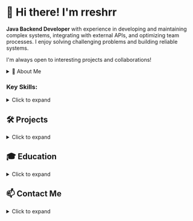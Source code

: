 # 👋 Hi there! I'm rreshrr

**Java Backend Developer** with experience in developing and maintaining complex systems, integrating with external APIs, and optimizing team processes. I enjoy solving challenging problems and building reliable systems.

I'm always open to interesting projects and collaborations!

<details>
  <summary>💼 About Me</summary>
  
- 🔧 I have **2+ years of experience** in backend development.
- 🌐 Specialized in **Java**, **Spring Boot**, **REST APIs**, and **Kafka**.
- 🔗 Experience with integrating external services (SOAP, REST) and databases (Oracle SQL, MS SQL, PostgreSQL).
- 🚀 Proficient in **microservices architecture** and **message brokering** with Apache Kafka.
- ⚙️ Actively involved in optimizing code, solving issues, and supporting team functionality.
- 🐧 In my free time, I enjoy **administering Linux systems** and continuously learning about **Linux**-based environments.
  
</details>

### Key Skills:
<details>
  <summary>Click to expand</summary>
  
- **Languages:** Java
- **Frameworks:** Spring Boot, Spring Data, Spring Security
- **Databases:** Oracle SQL, PostgreSQL, MS SQL
- **Message Broker:** Apache Kafka
- **Version Control:** Git
- **Testing:** JUnit, Mockito
- **Other Tools:** Gradle, Hibernate ORM, REST, SOAP, OSQL

</details>

## 🛠️ Projects
<details>
  <summary>Click to expand</summary>

Here are some of the key projects I’ve worked on. Each project has a dedicated README file with more detailed information.

### 1. [Articles Web Application](https://github.com/rreshrr/Articles)
A web application for managing articles using **Spring Boot**. The app allows users to create, edit, and view articles, with a focus on responsive UI and secure authentication.

### 2. [2048 Game Implementation](https://github.com/rreshrr/2048-java-swing)
A simple implementation of the 2048 game using **Java Swing**. This project is a fun experiment in UI programming and game logic design.

### 3. [SmartMatch](https://github.com/rreshrr/SmartMatch)
An automated manager-client assignment process for handling client requests and redistributing workloads using placeholders.

</details>

## 🎓 Education
<details>
  <summary>Click to expand</summary>

- **M.S.** in Microelectronics and Computer Systems | **НИУ "МИЭТ"** (2024)
- **B.S.** in Computer Science | **НИУ "МЭИ"** (2018)

</details>

## 📫 Contact Me
<details>
  <summary>Click to expand</summary>

Feel free to reach out to me via:
- 📧 Email: rreshrr@gmail.com
- 📱 Telegram: [@rreshrr](https://t.me/rreshrr)

</details>


